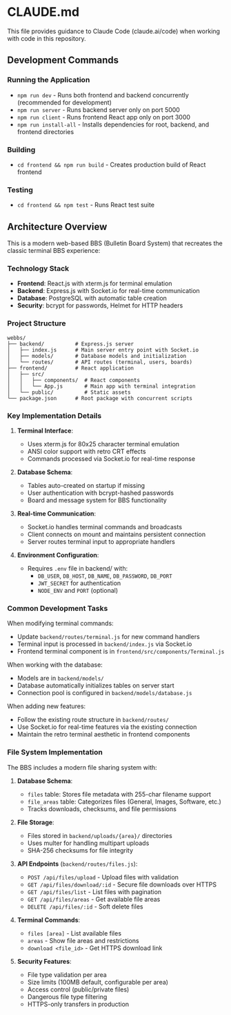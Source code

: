 # CLAUDE.md

This file provides guidance to Claude Code (claude.ai/code) when working with code in this repository.

## Development Commands

### Running the Application
- `npm run dev` - Runs both frontend and backend concurrently (recommended for development)
- `npm run server` - Runs backend server only on port 5000
- `npm run client` - Runs frontend React app only on port 3000
- `npm run install-all` - Installs dependencies for root, backend, and frontend directories

### Building
- `cd frontend && npm run build` - Creates production build of React frontend

### Testing
- `cd frontend && npm test` - Runs React test suite

## Architecture Overview

This is a modern web-based BBS (Bulletin Board System) that recreates the classic terminal BBS experience:

### Technology Stack
- **Frontend**: React.js with xterm.js for terminal emulation
- **Backend**: Express.js with Socket.io for real-time communication
- **Database**: PostgreSQL with automatic table creation
- **Security**: bcrypt for passwords, Helmet for HTTP headers

### Project Structure
```
webbs/
├── backend/          # Express.js server
│   ├── index.js      # Main server entry point with Socket.io
│   ├── models/       # Database models and initialization
│   └── routes/       # API routes (terminal, users, boards)
├── frontend/         # React application
│   ├── src/
│   │   ├── components/  # React components
│   │   └── App.js       # Main app with terminal integration
│   └── public/          # Static assets
└── package.json      # Root package with concurrent scripts
```

### Key Implementation Details

1. **Terminal Interface**: 
   - Uses xterm.js for 80x25 character terminal emulation
   - ANSI color support with retro CRT effects
   - Commands processed via Socket.io for real-time response

2. **Database Schema**:
   - Tables auto-created on startup if missing
   - User authentication with bcrypt-hashed passwords
   - Board and message system for BBS functionality

3. **Real-time Communication**:
   - Socket.io handles terminal commands and broadcasts
   - Client connects on mount and maintains persistent connection
   - Server routes terminal input to appropriate handlers

4. **Environment Configuration**:
   - Requires `.env` file in backend/ with:
     - `DB_USER`, `DB_HOST`, `DB_NAME`, `DB_PASSWORD`, `DB_PORT`
     - `JWT_SECRET` for authentication
     - `NODE_ENV` and `PORT` (optional)

### Common Development Tasks

When modifying terminal commands:
- Update `backend/routes/terminal.js` for new command handlers
- Terminal input is processed in `backend/index.js` via Socket.io
- Frontend terminal component is in `frontend/src/components/Terminal.js`

When working with the database:
- Models are in `backend/models/`
- Database automatically initializes tables on server start
- Connection pool is configured in `backend/models/database.js`

When adding new features:
- Follow the existing route structure in `backend/routes/`
- Use Socket.io for real-time features via the existing connection
- Maintain the retro terminal aesthetic in frontend components

### File System Implementation

The BBS includes a modern file sharing system with:

1. **Database Schema**:
   - `files` table: Stores file metadata with 255-char filename support
   - `file_areas` table: Categorizes files (General, Images, Software, etc.)
   - Tracks downloads, checksums, and file permissions

2. **File Storage**:
   - Files stored in `backend/uploads/{area}/` directories
   - Uses multer for handling multipart uploads
   - SHA-256 checksums for file integrity

3. **API Endpoints** (`backend/routes/files.js`):
   - `POST /api/files/upload` - Upload files with validation
   - `GET /api/files/download/:id` - Secure file downloads over HTTPS
   - `GET /api/files/list` - List files with pagination
   - `GET /api/files/areas` - Get available file areas
   - `DELETE /api/files/:id` - Soft delete files

4. **Terminal Commands**:
   - `files [area]` - List available files
   - `areas` - Show file areas and restrictions
   - `download <file_id>` - Get HTTPS download link

5. **Security Features**:
   - File type validation per area
   - Size limits (100MB default, configurable per area)
   - Access control (public/private files)
   - Dangerous file type filtering
   - HTTPS-only transfers in production